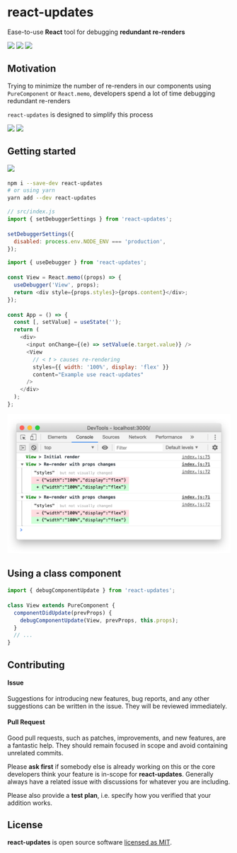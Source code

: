 # react-updates

Ease-to-use **React** tool for debugging **redundant re-renders**

![](https://img.shields.io/npm/l/react-updates.svg?style=flat-square)
![](https://img.shields.io/npm/v/react-updates.svg?style=flat-square)
![](https://img.shields.io/bundlephobia/min/react-updates?style=flat-square)

## Motivation

Trying to minimize the number of re-renders in our components using `PureComponent` or `React.memo`, developers spend a lot of time debugging redundant re-renders

`react-updates` is designed to simplify this process

![](https://img.shields.io/badge/built%20with-love-yellow?style=for-the-badge&color=fe7d37)
![](https://img.shields.io/badge/makes%20people-smile-yellow?style=for-the-badge&color=389ad5)

## Getting started

[![](https://img.shields.io/badge/sandbox-demo-yellow?style=for-the-badge&logo=codesandbox&color=389ad5)](https://codesandbox.io/s/react-updates-zm830)

```bash
npm i --save-dev react-updates
# or using yarn
yarn add --dev react-updates
```

```javascript
// src/index.js
import { setDebuggerSettings } from 'react-updates';

setDebuggerSettings({
  disabled: process.env.NODE_ENV === 'production',
});
```

```javascript
import { useDebugger } from 'react-updates';

const View = React.memo((props) => {
  useDebugger('View', props);
  return <div style={props.styles}>{props.content}</div>;
});

const App = () => {
  const [, setValue] = useState('');
  return (
    <div>
      <input onChange={(e) => setValue(e.target.value)} />
      <View
        // < ❗ > causes re-rendering
        styles={{ width: '100%', display: 'flex' }}
        content="Example use react-updates"
      />
    </div>
  );
};
```

<p align='center'>
    <img width='680px' src='https://raw.githubusercontent.com/multum/react-updates/master/docs/component-styles.png'/>
</p>

## Using a class component

```javascript
import { debugComponentUpdate } from 'react-updates';

class View extends PureComponent {
  componentDidUpdate(prevProps) {
    debugComponentUpdate(View, prevProps, this.props);
  }
  // ...
}
```

## Contributing

#### Issue

Suggestions for introducing new features, bug reports, and any other suggestions can be written in the issue. They will be reviewed immediately.

#### Pull Request

Good pull requests, such as patches, improvements, and new features, are a fantastic help. They should remain focused in scope and avoid containing unrelated commits.

Please **ask first** if somebody else is already working on this or the core developers think your feature is in-scope for **react-updates**. Generally always have a related issue with discussions for whatever you are including.

Please also provide a **test plan**, i.e. specify how you verified that your addition works.

## License

**react-updates** is open source software [licensed as MIT](https://github.com/multum/react-updates/blob/master/LICENSE).
